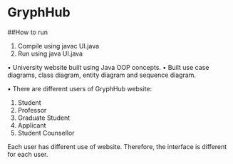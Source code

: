 # GryphHub

##How to run
1. Compile using javac UI.java
2. Run using java UI.java

•	University website built using Java OOP concepts.
•	Built use case diagrams, class diagram, entity diagram and sequence diagram.

• There are different users of GryphHub website:
1. Student
2. Professor
3. Graduate Student
4. Applicant
5. Student Counsellor

Each user has different use of website. Therefore, the interface is different for each user.
